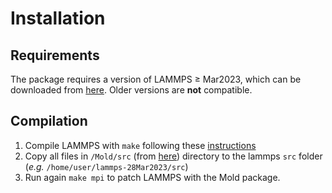# Installation

## Requirements

The package requires a version of LAMMPS $\geq$ Mar2023, which can be downloaded from [here](https://www.lammps.org/download.html). Older versions are **not** compatible.

## Compilation

1. Compile LAMMPS with `make` following these [instructions](https://docs.lammps.org/Build_make.html)
2. Copy all files in `/Mold/src` (from [here](https://github.com/AndresRTejedor/Mold/tree/main/src)) directory to the lammps `src` folder (*e.g.* `/home/user/lammps-28Mar2023/src`)
3. Run again `make mpi` to patch LAMMPS with the Mold package.
